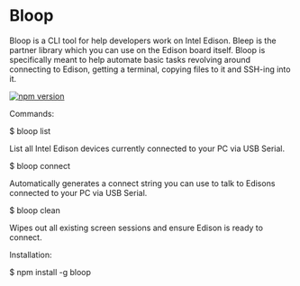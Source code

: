 Bloop
===========

Bloop is a CLI tool for help developers work on Intel Edison. Bleep is the partner library which you can use on the Edison board itself. Bloop is specifically meant to help automate basic tasks revolving around connecting to Edison, getting a terminal, copying files to it and SSH-ing into it.

[![npm version](https://badge.fury.io/js/bloop.svg)](http://badge.fury.io/js/bloop)

Commands:

$ bloop list

List all Intel Edison devices currently connected to your PC via USB Serial.

$ bloop connect 

Automatically generates a connect string you can use to talk to Edisons connected to your PC via USB Serial. 

$ bloop clean

Wipes out all existing screen sessions and ensure Edison is ready to connect.

Installation:

$ npm install -g bloop

